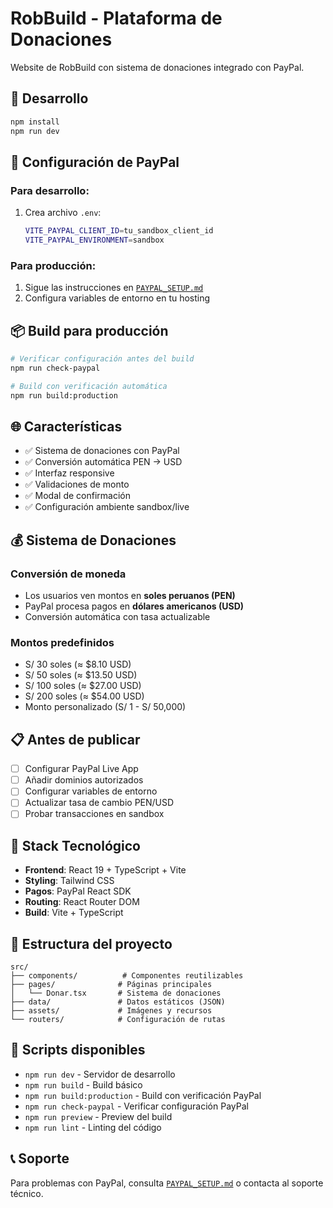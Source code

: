 # RobBuild - Plataforma de Donaciones

Website de RobBuild con sistema de donaciones integrado con PayPal.

## 🚀 Desarrollo

```bash
npm install
npm run dev
```

## 🔧 Configuración de PayPal

### Para desarrollo:

1. Crea archivo `.env`:
   ```bash
   VITE_PAYPAL_CLIENT_ID=tu_sandbox_client_id
   VITE_PAYPAL_ENVIRONMENT=sandbox
   ```

### Para producción:

1. Sigue las instrucciones en [`PAYPAL_SETUP.md`](./PAYPAL_SETUP.md)
2. Configura variables de entorno en tu hosting

## 📦 Build para producción

```bash
# Verificar configuración antes del build
npm run check-paypal

# Build con verificación automática
npm run build:production
```

## 🌐 Características

- ✅ Sistema de donaciones con PayPal
- ✅ Conversión automática PEN → USD
- ✅ Interfaz responsive
- ✅ Validaciones de monto
- ✅ Modal de confirmación
- ✅ Configuración ambiente sandbox/live

## 💰 Sistema de Donaciones

### Conversión de moneda

- Los usuarios ven montos en **soles peruanos (PEN)**
- PayPal procesa pagos en **dólares americanos (USD)**
- Conversión automática con tasa actualizable

### Montos predefinidos

- S/ 30 soles (≈ $8.10 USD)
- S/ 50 soles (≈ $13.50 USD)
- S/ 100 soles (≈ $27.00 USD)
- S/ 200 soles (≈ $54.00 USD)
- Monto personalizado (S/ 1 - S/ 50,000)

## 📋 Antes de publicar

- [ ] Configurar PayPal Live App
- [ ] Añadir dominios autorizados
- [ ] Configurar variables de entorno
- [ ] Actualizar tasa de cambio PEN/USD
- [ ] Probar transacciones en sandbox

## 🔧 Stack Tecnológico

- **Frontend**: React 19 + TypeScript + Vite
- **Styling**: Tailwind CSS
- **Pagos**: PayPal React SDK
- **Routing**: React Router DOM
- **Build**: Vite + TypeScript

## 📁 Estructura del proyecto

```
src/
├── components/          # Componentes reutilizables
├── pages/              # Páginas principales
│   └── Donar.tsx       # Sistema de donaciones
├── data/               # Datos estáticos (JSON)
├── assets/             # Imágenes y recursos
└── routers/            # Configuración de rutas
```

## 🚀 Scripts disponibles

- `npm run dev` - Servidor de desarrollo
- `npm run build` - Build básico
- `npm run build:production` - Build con verificación PayPal
- `npm run check-paypal` - Verificar configuración PayPal
- `npm run preview` - Preview del build
- `npm run lint` - Linting del código

## 📞 Soporte

Para problemas con PayPal, consulta [`PAYPAL_SETUP.md`](./PAYPAL_SETUP.md) o contacta al soporte técnico.
